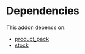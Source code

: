 # Dependencies

This addon depends on:

- [product_pack](https://github.com/bringout/oca-technical)
- [stock](https://github.com/bringout/oca-ocb-warehouse/tree/1135de9279731def9c756b5192f8860b5a0e7e59/odoo-bringout-oca-ocb-stock)

